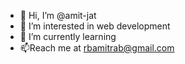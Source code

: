 - 👋 Hi, I’m @amit-jat
- 👀 I’m interested in web development
- 🌱 I’m currently learning 
- 📫Reach me at rbamitrab@gmail.com

<!---
amit-jat/amit-jat is a ✨ special ✨ repository because its `README.md` (this file) appears on your GitHub profile.
You can click the Preview link to take a look at your changes.
--->
